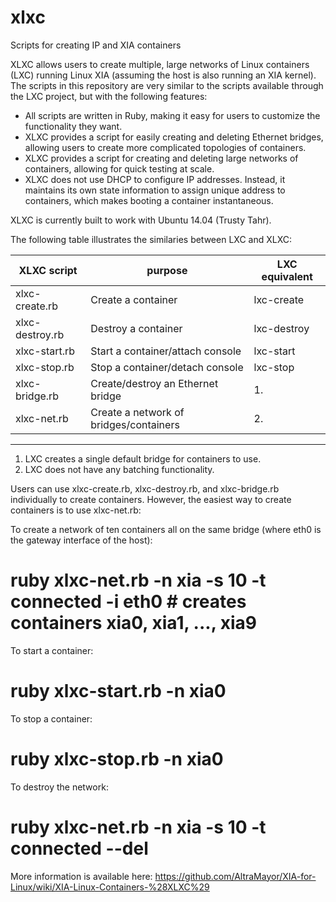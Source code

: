 xlxc
====

Scripts for creating IP and XIA containers

XLXC allows users to create multiple, large networks of Linux containers (LXC) running Linux XIA (assuming
the host is also running an XIA kernel). The scripts in this repository are very similar to the scripts
available through the LXC project, but with the following features:

  * All scripts are written in Ruby, making it easy for users to customize the functionality they want.
  * XLXC provides a script for easily creating and deleting Ethernet bridges, allowing users to create
    more complicated topologies of containers.
  * XLXC provides a script for creating and deleting large networks of containers, allowing for quick
    testing at scale.
  * XLXC does not use DHCP to configure IP addresses. Instead, it maintains its own state information
    to assign unique address to containers, which makes booting a container instantaneous.

XLXC is currently built to work with Ubuntu 14.04 (Trusty Tahr).

The following table illustrates the similaries between LXC and XLXC:

| XLXC script     | purpose                                | LXC equivalent |
|-----------------|----------------------------------------|----------------|
| xlxc-create.rb  | Create a container                     | lxc-create     |
| xlxc-destroy.rb | Destroy a container                    | lxc-destroy    |
| xlxc-start.rb   | Start a container/attach console       | lxc-start      |
| xlxc-stop.rb    | Stop a container/detach console        | lxc-stop       |
| xlxc-bridge.rb  | Create/destroy an Ethernet bridge      | 1.             |
| xlxc-net.rb     | Create a network of bridges/containers | 2.             |
-----------------------------------------------------------------------------

1. LXC creates a single default bridge for containers to use.
2. LXC does not have any batching functionality.

Users can use xlxc-create.rb, xlxc-destroy.rb, and xlxc-bridge.rb individually to create containers.
However, the easiest way to create containers is to use xlxc-net.rb:

To create a network of ten containers all on the same bridge (where eth0 is the gateway interface of the host):

 # ruby xlxc-net.rb -n xia -s 10 -t connected -i eth0    # creates containers xia0, xia1, ..., xia9
 
To start a container:

 # ruby xlxc-start.rb -n xia0
 
To stop a container:

 # ruby xlxc-stop.rb -n xia0
 
To destroy the network:

 # ruby xlxc-net.rb -n xia -s 10 -t connected --del
 
More information is available here: https://github.com/AltraMayor/XIA-for-Linux/wiki/XIA-Linux-Containers-%28XLXC%29
